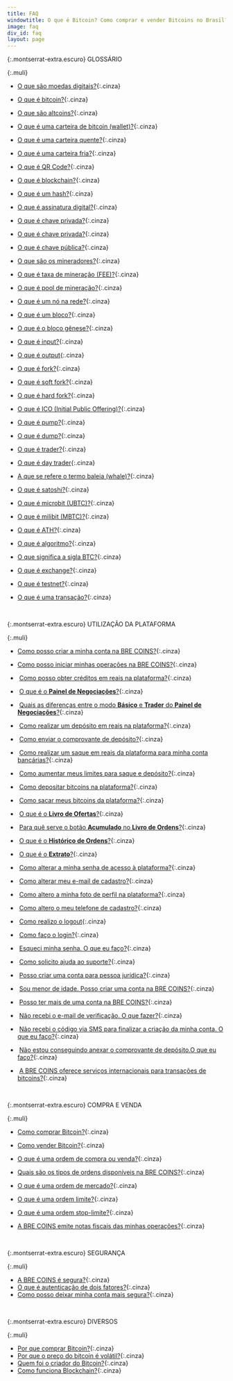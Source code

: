 ```yaml
---
title: FAQ
windowtitle: O que é Bitcoin? Como comprar e vender Bitcoins no Brasil?
image: faq
div_id: faq
layout: page
---
```


{:.montserrat-extra.escuro}
GLOSSÁRIO

{:.muli}

*  [O que são moedas digitais?](/faq/o-que-sao-moedas-digitais.html "O que são moedas digitais?"){:.cinza}
*  [O que é bitcoin?](/faq/o-que-e-bitcoin.html "O que é Bitcoin?"){:.cinza}
*  [O que são altcoins?](/faq/o-que-sao-altcoins.html "O que são Altcoins?"){:.cinza}
*  [O que é uma carteira de bitcoin (wallet)?](/faq/o-que-e-uma-carteira-de-bitcoin.html "O que é uma carteira de bitcoin (wallet)?"){:.cinza}
*  [O que é uma carteira quente?](/faq/o-que-e-uma-carteira-quente.html "O que é uma carteira quente?"){:.cinza}
*  [O que é uma carteira fria?](/faq/o-que-e-uma-carteira-fria.html "O que é uma carteira fria?"){:.cinza}
*  [O que é QR Code?](/faq/o-que-e-qr-code.html "O que é QR Code?"){:.cinza}
*  [O que é blockchain?](/faq/o-que-e-blockchain.html "O que é Blockchain?"){:.cinza}
*  [O que é um hash?](/faq/o-que-e-um-hash.html "O que é um hash?"){:.cinza}
*  [O que é assinatura digital?](/faq/o-que-e-assinatura-digital "O que é assinatura digital?"){:.cinza}
*  [O que é chave privada?](/faq/o-que-e-chave-privada.html "O que é chave privada?"){:.cinza}
*  [O que é chave privada?](/faq/o-que-e-chave-privada.html "O que é chave privada?"){:.cinza} 
*  [O que é chave pública?](/faq/o-que-e-chave-publica.html "O que é chave pública?"){:.cinza}
*  [O que são os mineradores?](/faq/o-que-sao-os-mineradores.html "O que são os mineradores?"){:.cinza}
*  [O que é taxa de mineração (FEE)?](/faq/o-que-e-taxa-de-mineracao.html "O que é taxa de mineração?"){:.cinza}
*  [O que é pool de mineração?](/faq/o-que-e-pool-de-mineracao.html "O que é um pool de mineração?"){:.cinza}
*  [O que é um nó na rede?](/faq/o-que-e-um-no-na-rede.html "O que é um nó na rede?"){:.cinza}
*  [O que é um bloco?](/faq/o-que-e-um-bloco.html "O que é um bloco?"){:.cinza}
*  [O que é o bloco gênese?](/faq/o-que-e-o-bloco-genese.html "O que é o bloco gênese?"){:.cinza}
*  [O que é input?](/faq/o-que-e-input.html "O que é input?"){:.cinza}
*  [O que é output](/faq/o-que-e-output.html "O que é output?"){:.cinza}
*  [O que é fork?](/faq/o-que-e-fork.html "O que é fork?"){:.cinza}
*  [O que é soft fork?](/faq/o-que-e-soft-fork.html "O que é soft fork?"){:.cinza}
*  [O que é hard fork?](/faq/o-que-e-hard-fork.html "O que é hard fork?"){:.cinza}
*  [O que é ICO (Initial Public Offering)?](/faq/o-que-e-ico.html "O que é ICO (Initial Public Offering)?"){:.cinza}
*  [O que é pump?](/faq/o-que-e-pump.html "O que é pump?"){:.cinza}
*  [O que é dump?](/faq/o-que-e-dump.html "O que é dump?"){:.cinza}
*  [O que é trader?](/faq/o-que-e-trader.html "O que é trader?"){:.cinza}
*  [O que é day trader](/faq/o-que-e-day-trader.html " O que é day trader?"){:.cinza}
*  [A que se refere o termo baleia (whale)?](/faq/a-que-se-refere-o-termo-baleia.html "A que se refere o termo baleia (whale)?"){:.cinza}
*  [O que é satoshi?](/faq/o-que-e-satoshi.html "O que é satoshi?"){:.cinza}
*  [O que é microbit (UBTC)?](/faq/o-que-e-microbit.html "O que é microbit (UBTC)?"){:.cinza}
*  [O que é milibit (MBTC)?](/faq/o-que-e-milibit.html "O que é milibit (MBTC)?"){:.cinza}
*  [O que é ATH?](/faq/o-que-e-ath.html "O que é ATH?"){:.cinza}
*  [O que é algoritmo?](/faq/o-que-e-algoritmo.html "O que é algoritmo?"){:.cinza}
*  [O que significa a sigla BTC?](/faq/o-que-e-btc.html "O que significa a sigla BTC?"){:.cinza}
*  [O que é exchange?](/faq/o-que-e-exchange.html "O que é exchange?"){:.cinza}
*  [O que é testnet?](/faq/o-que-e-testnet.html "O que é testnet?"){:.cinza}
*  [O que é uma transação?](/faq/o-que-e-uma-transacao.html "O que é uma transação?"){:.cinza}






   &nbsp;
   
{:.montserrat-extra.escuro}
UTILIZAÇÃO DA PLATAFORMA

{:.muli}
*  [Como posso criar a minha conta na BRE COINS?](/faq/como-posso-criar-a-minha-conta-na-bre-coins.html "Como posso criar a minha conta na BRE COINS?"){:.cinza}
*  [Como posso iniciar minhas operações na BRE COINS?](/faq/como-posso-iniciair-minhas-operacoes-na-bre-coins.html "Como posso iniciar minhas operações na BRE COINS?"){:.cinza}
*  [Como posso obter créditos em reais na plataforma?](/faq/como-posso-obter-creditos-em-reais.html "Como posso obter créditos em reais na plataforma?"){:.cinza}
*  [O que é o **Painel de Negociações**?](/faq/o-que-e-o-painel-de-negociacoes.html "O que é o Painel de Negociações?"){:.cinza}
*  [Quais as diferenças entre o modo **Básico** e **Trader** do **Painel de Negociações**?](/faq/diferencas-entre-modo-basico-e-trader.html "Quais as diferenças entre o modo Básico e Trader do Painel de Negociações?"){:.cinza}
*  [Como realizar um depósito em reais na plataforma?](/faq/como-realizar-um-deposito-em-reais.html "Como realizar um depósito em reais na plataforma?"){:.cinza}
*  [Como enviar o comprovante de depósito?](/faq/como-enviar-o-comprovante-de-deposito.html "Como enviar o comprovante de depósito?"){:.cinza}
*  [Como realizar um saque em reais da plataforma para minha conta bancárias?](/faq/como-realizar-um-saque-para-minha-conta-bancaria.html "Como realizar um saque em reais da plataforma para minha conta bancária?"){:.cinza}
*  [Como aumentar meus limites para saque e depósito?](/faq/como-aumentar-meus-limites-para-saque-e-deposito.html "Como aumentar meeus limites para saque e depósito?"){:.cinza}
*  [Como depositar bitcoins na plataforma?](/faq/como-depositar-bitcoins-na-plataforma.html "Como depositar bitcoins na plataforma?"){:.cinza}
*  [Como sacar meus bitcoins da plataforma?](/faq/como-sacar-meus-bitcoins-da-plataforma.html "Como sacar meus bitcoins da plataforma?"){:.cinza}
*  [O que é o **Livro de Ofertas**?](/faq/o-que-e-o-livro-de-ofertas.html "O que é o Livro de Ofertas?"){:.cinza}
*  [Para quê serve o botão **Acumulado** no **Livro de Ordens**?](/faq/para-que-serve-o-botao-acumulado.html "Para quê serve o botão Acumulado no Licro de Ordens?"){:.cinza}
*  [O que é o **Histórico de Ordens**?](/faq/o-que-e-o-historico-de-ordens.html "O que é o Histórico de Ordens?"){:.cinza}
*  [O que é o **Extrato**?](/faq/o-que-e-o-extrato.html "O que é o Extrato?"){:.cinza}
*  [Como alterar a minha senha de acesso à plataforma?](/faq/como-alterar-a-minha-senha-de-acesso.html "Como alterar a minha senha de acesso à plataforma?"){:.cinza}
*  [Como alterar meu e-mail de cadastro?](/faq/como-alterar-meu-email-de-cadastro.html "Como alterar meu e-mail de cadastro?"){:.cinza}
*  [Como altero a minha foto de perfil na plataforma?](/faq/como-altero-a-minha-foto-de-perfil.html "Como altero a minha foto de perfil na plataforma?"){:.cinza}
*  [Como altero o meu telefone de cadastro?](/faq/como-altero-meu-telefone-de-cadastro.html "Como altero o meu telefone de cadastro?"){:.cinza}
*  [Como realizo o logout](/faq/como-realizar-o-logout.html "Como realizo o logout?"){:.cinza}
*  [Como faço o login?](/faq/como-faco-o-login.html "Como faço o login?"){:.cinza}
*  [Esqueci minha senha. O que eu faço?](/faq/esqueci-minha-senha.html "Esqueci minha senha. O que eu faço?"){:.cinza}
*  [Como solicito ajuda ao suporte?](/faq/como-solicito-ajuda-ao-suporte.html "Como solicito ajuda ao suporte?"){:.cinza}
*  [Posso criar uma conta para pessoa jurídica?](/faq/posso-criar-uma-conta-para-pessoa-juridica.html "Posso criar uma conta para pessoa jurídica?"){:.cinza}
*  [Sou menor de idade. Posso criar uma conta na BRE COINS?](/faq/sou-menor-de-idade.html "Sou menor de idade. Posso criar uma conta na BRE COINS?"){:.cinza}
*  [Posso ter mais de uma conta na BRE COINS?](/faq/posso-ter-mais-de-uma-conta.html "Posso ter mais de uma conta na BRE COINS?"){:.cinza}
*  [Não recebi o e-mail de verificação. O que fazer?](/faq/nao-recebi-o-email-de-verificacao.html "Não recebi o e-mail de verificação. O que eu faço?"){:.cinza}
*  [Não recebi o código via SMS para finalizar a criação da minha conta. O que eu faço?](/faq/nao-recebi-o-codigo-via-sms.html "Não recebi o código via SMS para a finalizar a criação da minha conta. O que eu faço?"){:.cinza}
*  [Não estou conseguindo anexar o comprovante de depósito.O que eu faço?](/faq/nao-estou-conseguindo-anexar-o-comprovante.html "Não estou conseguindo anexar o comprovante de depósito. O que eu faço?"){:.cinza}
*  [A BRE COINS oferece serviços internacionais para transações de bitcoins?](/faq/a-bre-coins-oferece-servicos-internacionais-para-transacoes-de-bitcoins.html "A BRE COINS oferece serviços internacionais para transações de bitcoins?"){:.cinza}






   &nbsp;
   
{:.montserrat-extra.escuro}
COMPRA E VENDA

{:.muli}
*  [Como comprar Bitcoin?](/faq/como-comprar-bitcoin.html "Como Comprar Bitcoin?"){:.cinza}
*  [Como vender Bitcoin?](/faq/como-vender-bitcoin.html "Como Vender Bitcoin?"){:.cinza}
*  [O que é uma ordem de compra ou venda?](/faq/o-que-e-uma-ordem.html "O que é uma ordem de compra ou venda?"){:.cinza}
*  [Quais são os tipos de ordens disponíveis na BRE COINS?](/faq/tipos-de-ordens-disponiveis-na-bre-coins.html "Quais são os tipos de ordens disponíveis na BRE COINS?"){:.cinza}
*  [O que é uma ordem de mercado?](/faq/o-que-e-uma-ordem-de-mercado.html "O que é uma ordem de mercado?"){:.cinza}
*  [O que é uma ordem limite?](/faq/o-que-e-uma-ordem-limite.html "O que é uma ordem limite?"){:.cinza}
*  [O que é uma ordem stop-limite?](/faq/o-que-e-uma-ordem-stop-limite.html "O que é uma ordem stop-limite?"){:.cinza}
*  [A BRE COINS emite notas fiscais das minhas operações?](/faq/a-bre-coins-emite-notas-fiscais.html "A BRE COINS emite notas fiscais das minhas operações?"){:.cinza}






   &nbsp;
   
{:.montserrat-extra.escuro}
SEGURANÇA

{:.muli}
*   [A BRE COINS é segura?](/faq/a-bre-coins-e-segura.html "A BRE COINS é segura?"){:.cinza}
*   [O que é autenticação de dois fatores?](/faq/o-que-e-autenticacao-de-dois-fatores.html "O que é autenticação de dois fatores?"){:.cinza}
*   [Como posso deixar minha conta mais segura?](/faq/como-posso-deixar-minha-conta-mais-segura.html "Como posso deixar minha conta mais segura?"){:.cinza}

   
   &nbsp;
   
{:.montserrat-extra.escuro}
DIVERSOS

{:.muli}
*   [Por que comprar Bitcoin?](/faq/porque-comprar-bitcoin.html "Por que comprar Bitcoin?"){:.cinza}
*   [Por que o preço do bitcoin é volátil?](/faq/porque-o-preco-do-bitcoin-e-volatil.html "Por que o preço do bitcoin é volátil?"){:.cinza}
*   [Quem foi o criador do Bitcoin?](/faq/quem-foi-o-criador-do-bitcoin.html "Quem foi o criador do Bitcoin?"){:.cinza}
*   [Como funciona Blockchain?](/faq/como-funciona-o-blockchain.html "Como funciona Blockchain?"){:.cinza}
